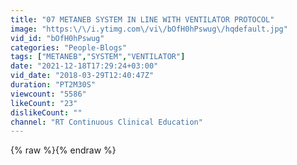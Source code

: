 ```yaml
---
title: "07 METANEB SYSTEM IN LINE WITH VENTILATOR PROTOCOL"
image: "https:\/\/i.ytimg.com\/vi\/bOfH0hPswug\/hqdefault.jpg"
vid_id: "bOfH0hPswug"
categories: "People-Blogs"
tags: ["METANEB","SYSTEM","VENTILATOR"]
date: "2021-12-18T17:29:24+03:00"
vid_date: "2018-03-29T12:40:47Z"
duration: "PT2M30S"
viewcount: "5586"
likeCount: "23"
dislikeCount: ""
channel: "RT Continuous Clinical Education"
---
```

{% raw %}{% endraw %}
